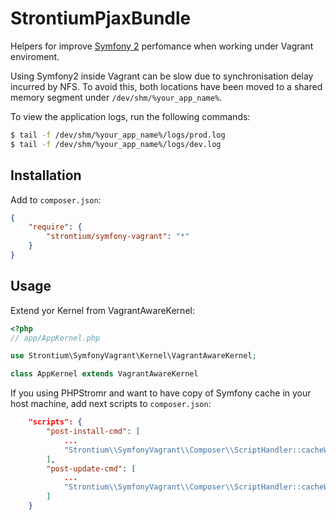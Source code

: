 StrontiumPjaxBundle
===================
Helpers for improve [Symfony 2](https://github.com/symfony/symfony) perfomance when working under Vagrant enviroment.

Using Symfony2 inside Vagrant can be slow due to synchronisation delay incurred by NFS. To avoid this, both locations have been moved to a shared memory segment under ``/dev/shm/%your_app_name%``.

To view the application logs, run the following commands:

```bash
$ tail -f /dev/shm/%your_app_name%/logs/prod.log
$ tail -f /dev/shm/%your_app_name%/logs/dev.log
```


Installation
------------
Add to `composer.json`:

``` json
{
    "require": {
        "strontium/symfony-vagrant": "*"
    }
}
```

Usage
------------
Extend yor Kernel from VagrantAwareKernel:

``` php
<?php
// app/AppKernel.php

use Strontium\SymfonyVagrant\Kernel\VagrantAwareKernel;

class AppKernel extends VagrantAwareKernel

```

If you using PHPStromr and want to have copy of Symfony cache in your host machine, add next scripts to `composer.json`:

``` json
    "scripts": {
        "post-install-cmd": [
            ...
            "Strontium\\SymfonyVagrant\\Composer\\ScriptHandler::cacheWarmupOnVagrant"
        ],
        "post-update-cmd": [
            ...
            "Strontium\\SymfonyVagrant\\Composer\\ScriptHandler::cacheWarmupOnVagrant"
        ]
    }
```
